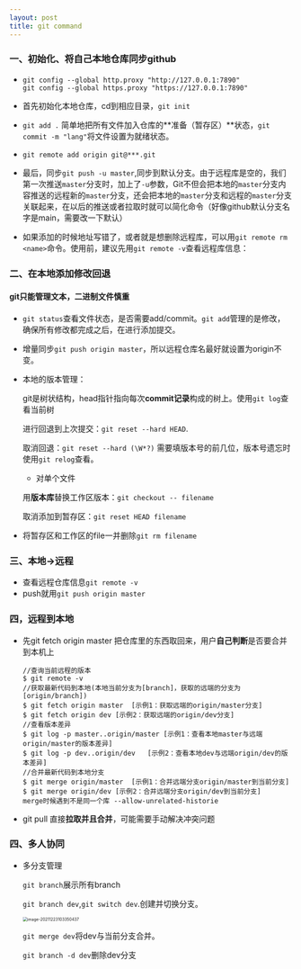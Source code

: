 ```yaml
---
layout: post
title: git command
---
```




### 一、初始化、将自己本地仓库同步github

- ```stylus
  git config --global http.proxy "http://127.0.0.1:7890"
  git config --global https.proxy "https://127.0.0.1:7890"
  ```

- 首先初始化本地仓库，cd到相应目录，`git init `
- `git add .` 简单地把所有文件加入仓库的**准备（暂存区）**状态，`git commit -m "lang"`将文件设置为就绪状态。
- `git remote add origin git@***.git`
- 最后，同步`git push -u master`,同步到默认分支。由于远程库是空的，我们第一次推送`master`分支时，加上了`-u`参数，Git不但会把本地的`master`分支内容推送的远程新的`master`分支，还会把本地的`master`分支和远程的`master`分支关联起来，在以后的推送或者拉取时就可以简化命令（好像github默认分支名字是main，需要改一下默认）
- 如果添加的时候地址写错了，或者就是想删除远程库，可以用`git remote rm <name>`命令。使用前，建议先用`git remote -v`查看远程库信息：

### 二、在本地添加修改回退

#### git只能管理文本，二进制文件慎重

- `git status`查看文件状态，是否需要add/commit。`git add`管理的是修改，确保所有修改都完成之后，在进行添加提交。

- 增量同步`git push origin master`，所以远程仓库名最好就设置为origin不变。

- 本地的版本管理：

  git是树状结构，head指针指向每次**commit记录**构成的树上。使用`git log`查看当前树

  进行回退到上次提交：`git reset --hard HEAD`.

  取消回退：`git reset --hard (\W*?)` 需要填版本号的前几位，版本号遗忘时使用`git relog`查看。

  - 对单个文件

  用**版本库**替换工作区版本：`git checkout -- filename`

  取消添加到暂存区：`git reset HEAD filename`

- 将暂存区和工作区的file一并删除`git rm filename`

### 三、本地->远程

- 查看远程仓库信息`git remote -v`
- push就用`git push origin master`

### 四，远程到本地

- 先git fetch origin master 把仓库里的东西取回来，用户**自己判断**是否要合并到本机上

  ```
  //查询当前远程的版本
  $ git remote -v
  //获取最新代码到本地(本地当前分支为[branch]，获取的远端的分支为[origin/branch])
  $ git fetch origin master  [示例1：获取远端的origin/master分支]
  $ git fetch origin dev [示例2：获取远端的origin/dev分支]
  //查看版本差异
  $ git log -p master..origin/master [示例1：查看本地master与远端origin/master的版本差异]
  $ git log -p dev..origin/dev   [示例2：查看本地dev与远端origin/dev的版本差异]
  //合并最新代码到本地分支
  $ git merge origin/master  [示例1：合并远端分支origin/master到当前分支]
  $ git merge origin/dev [示例2：合并远端分支origin/dev到当前分支]
  merge时候遇到不是同一个库 --allow-unrelated-historie 
  ```

  

- git pull 直接**拉取并且合并**，可能需要手动解决冲突问题

### 四、多人协同

- 多分支管理

  `git branch`展示所有branch

  `git branch dev`,`git switch dev`.创建并切换分支。

  <img src="assets/image-20211223103350437.png" alt="image-20211223103350437" style="zoom:50%;" />

  `git merge dev`将dev与当前分支合并。

  `git branch -d dev`删除dev分支

